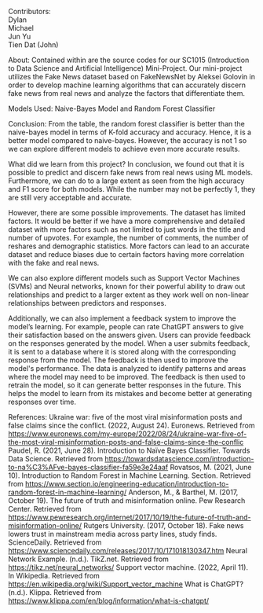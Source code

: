 Contributors:
<br> Dylan <br>
Michael<br>
Jun Yu <br>
Tien Dat (John)

About:
Contained within are the source codes for our SC1015 (Introduction to Data Science and Artificial Intelligence) Mini-Project. Our mini-project utilizes the Fake News dataset based on FakeNewsNet by Aleksei Golovin in order to develop machine learning algorithms that can accurately discern fake news from real news and analyze the factors that differentiate them.

Models Used: Naive-Bayes Model and Random Forest Classifier

Conclusion: From the table, the random forest classifier is better than the naive-bayes model in terms of K-fold accuracy and accuracy. Hence, it is a better model compared to naive-bayes. However, the accuracy is not 1 so we can explore different models to achieve even more accurate results.

What did we learn from this project?
In conclusion, we found out that it is possible to predict and discern fake news from real news using ML models. Furthermore, we can do to a large extent as seen from the high accuracy and F1 score for both models. While the number may not be perfectly 1, they are still very acceptable and accurate. 

However, there are some possible improvements. The dataset has limited factors. It would be better if we have a more comprehensive and detailed dataset with more factors such as not limited to just words in the title and number of upvotes. For example, the number of comments, the number of reshares and demographic statistics. More factors can lead to an accurate dataset and reduce biases due to certain factors having more correlation with the fake and real news. 

We can also explore different models such as Support Vector Machines (SVMs) and Neural networks, known for their powerful ability to draw out relationships and predict to a larger extent as they work well on non-linear relationships between predictors and responses. 

Additionally, we can also implement a feedback system to improve the model’s learning. For example, people can rate ChatGPT answers to give their satisfaction based on the answers given. Users can provide feedback on the responses generated by the model. When a user submits feedback, it is sent to a database where it is stored along with the corresponding response from the model. The feedback is then used to improve the model's performance. The data is analyzed to identify patterns and areas where the model may need to be improved. The feedback is then used to retrain the model, so it can generate better responses in the future. This helps the model to learn from its mistakes and become better at generating responses over time.


References:
Ukraine war: five of the most viral misinformation posts and false claims since the conflict. (2022, August 24). Euronews. Retrieved from https://www.euronews.com/my-europe/2022/08/24/ukraine-war-five-of-the-most-viral-misinformation-posts-and-false-claims-since-the-conflic
Paudel, R. (2021, June 28). Introduction to Naïve Bayes Classifier. Towards Data Science. Retrieved from https://towardsdatascience.com/introduction-to-na%C3%AFve-bayes-classifier-fa59e3e24aaf
Rovatsos, M. (2021, June 10). Introduction to Random Forest in Machine Learning. Section. Retrieved from https://www.section.io/engineering-education/introduction-to-random-forest-in-machine-learning/
Anderson, M., & Barthel, M. (2017, October 19). The future of truth and misinformation online. Pew Research Center. Retrieved from https://www.pewresearch.org/internet/2017/10/19/the-future-of-truth-and-misinformation-online/
Rutgers University. (2017, October 18). Fake news lowers trust in mainstream media across party lines, study finds. ScienceDaily. Retrieved from https://www.sciencedaily.com/releases/2017/10/171018130347.htm
Neural Network Example. (n.d.). TikZ.net. Retrieved from https://tikz.net/neural_networks/
Support vector machine. (2022, April 11). In Wikipedia. Retrieved from https://en.wikipedia.org/wiki/Support_vector_machine
What is ChatGPT? (n.d.). Klippa. Retrieved from https://www.klippa.com/en/blog/information/what-is-chatgpt/
